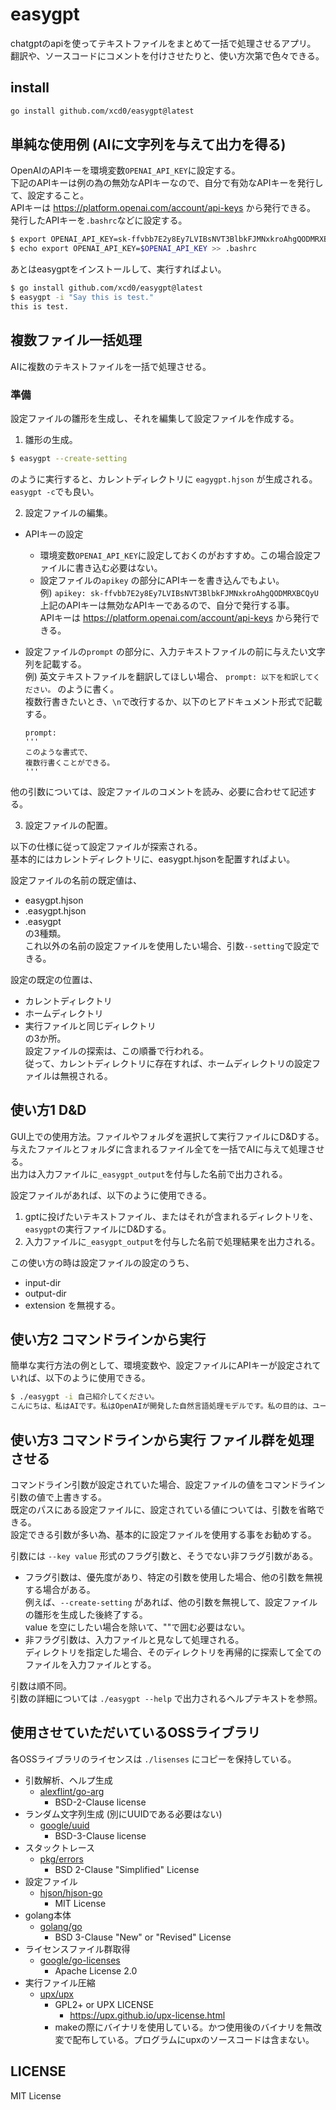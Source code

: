 # easygpt

chatgptのapiを使ってテキストファイルをまとめて一括で処理させるアプリ。  
翻訳や、ソースコードにコメントを付けさせたりと、使い方次第で色々できる。  

## install

```sh
go install github.com/xcd0/easygpt@latest
```

## 単純な使用例 (AIに文字列を与えて出力を得る)

OpenAIのAPIキーを環境変数`OPENAI_API_KEY`に設定する。  
下記のAPIキーは例の為の無効なAPIキーなので、自分で有効なAPIキーを発行して、設定すること。  
APIキーは https://platform.openai.com/account/api-keys から発行できる。
発行したAPIキーを`.bashrc`などに設定する。
```sh
$ export OPENAI_API_KEY=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
$ echo export OPENAI_API_KEY=$OPENAI_API_KEY >> .bashrc
```

あとはeasygptをインストールして、実行すればよい。

```sh
$ go install github.com/xcd0/easygpt@latest
$ easygpt -i "Say this is test."
this is test.
```

## 複数ファイル一括処理

AIに複数のテキストファイルを一括で処理させる。  

### 準備

設定ファイルの雛形を生成し、それを編集して設定ファイルを作成する。  

1. 雛形の生成。

```sh
$ easygpt --create-setting
```

のように実行すると、カレントディレクトリに `eagygpt.hjson` が生成される。  
`easygpt -c`でも良い。

2. 設定ファイルの編集。
* APIキーの設定
	* 環境変数`OPENAI_API_KEY`に設定しておくのがおすすめ。この場合設定ファイルに書き込む必要はない。
	* 設定ファイルの`apikey` の部分にAPIキーを書き込んでもよい。  
		例) `apikey: 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`  
		上記のAPIキーは無効なAPIキーであるので、自分で発行する事。  
		APIキーは https://platform.openai.com/account/api-keys から発行できる。

* 設定ファイルの`prompt` の部分に、入力テキストファイルの前に与えたい文字列を記載する。  
	例) 英文テキストファイルを翻訳してほしい場合、
	`prompt: 以下を和訳してください。` のように書く。  
	複数行書きたいとき、`\n`で改行するか、以下のヒアドキュメント形式で記載する。  
	```
	prompt:  
	'''  
	このような書式で、  
	複数行書くことができる。  
	'''  
	```

他の引数については、設定ファイルのコメントを読み、必要に合わせて記述する。  

3. 設定ファイルの配置。

以下の仕様に従って設定ファイルが探索される。  
基本的にはカレントディレクトリに、easygpt.hjsonを配置すればよい。

設定ファイルの名前の既定値は、  
* easygpt.hjson  
* .easygpt.hjson  
* .easygpt  
の3種類。  
これ以外の名前の設定ファイルを使用したい場合、引数`--setting`で設定できる。  

設定の既定の位置は、  
* カレントディレクトリ  
* ホームディレクトリ  
* 実行ファイルと同じディレクトリ  
の3か所。  
設定ファイルの探索は、この順番で行われる。  
従って、カレントディレクトリに存在すれば、ホームディレクトリの設定ファイルは無視される。  

## 使い方1 D&D

GUI上での使用方法。ファイルやフォルダを選択して実行ファイルにD&Dする。  
与えたファイルとフォルダに含まれるファイル全てを一括でAIに与えて処理させる。  
出力は入力ファイルに`_easygpt_output`を付与した名前で出力される。  

設定ファイルがあれば、以下のように使用できる。  
1. gptに投げたいテキストファイル、またはそれが含まれるディレクトリを、 
`easygpt`の実行ファイルにD&Dする。
1. 入力ファイルに`_easygpt_output`を付与した名前で処理結果を出力される。  

この使い方の時は設定ファイルの設定のうち、
* input-dir
* output-dir
* extension
を無視する。

## 使い方2 コマンドラインから実行

簡単な実行方法の例として、環境変数や、設定ファイルにAPIキーが設定されていれば、以下のように使用できる。
```sh
$ ./easygpt -i 自己紹介してください。
こんにちは、私はAIです。私はOpenAIが開発した自然言語処理モデルです。私の目的は、ユーザーが質問や要求をすると、最善の回答や応答を提供することです。私は様々なトピックについての情報を持っており、文法やスタイルの修正も行うことができます。どのようにお手伝いできますか？
```

## 使い方3 コマンドラインから実行 ファイル群を処理させる

コマンドライン引数が設定されていた場合、設定ファイルの値をコマンドライン引数の値で上書きする。  
既定のパスにある設定ファイルに、設定されている値については、引数を省略できる。  
設定できる引数が多い為、基本的に設定ファイルを使用する事をお勧めする。  

引数には `--key value` 形式のフラグ引数と、そうでない非フラグ引数がある。  
* フラグ引数は、優先度があり、特定の引数を使用した場合、他の引数を無視する場合がある。  
  例えば、`--create-setting` があれば、他の引数を無視して、設定ファイルの雛形を生成した後終了する。  
  value を空にしたい場合を除いて、""で囲む必要はない。  
* 非フラグ引数は、入力ファイルと見なして処理される。  
  ディレクトリを指定した場合、そのディレクトリを再帰的に探索して全てのファイルを入力ファイルとする。  

引数は順不同。  
引数の詳細については `./easygpt --help` で出力されるヘルプテキストを参照。  

## 使用させていただいているOSSライブラリ

各OSSライブラリのライセンスは `./lisenses` にコピーを保持している。

* 引数解析、ヘルプ生成
	* [alexflint/go-arg](https://github.com/alexflint/go-arg)
		* BSD-2-Clause license
* ランダム文字列生成 (別にUUIDである必要はない)
	* [google/uuid](https://github.com/google/uuid)
		* BSD-3-Clause license
* スタックトレース
	* [pkg/errors](https://github.com/pkg/errors)
		* BSD 2-Clause "Simplified" License
* 設定ファイル
	* [hjson/hjson-go](https://github.com/hjson/hjson-go)
		* MIT License
* golang本体
	* [golang/go](https://github.com/golang/go)
		* BSD 3-Clause "New" or "Revised" License
* ライセンスファイル群取得
	* [google/go-licenses](https://github.com/google/go-licenses)
		* Apache License 2.0
* 実行ファイル圧縮
	* [upx/upx](https://github.com/upx/upx)
		* GPL2+ or UPX LICENSE
			* https://upx.github.io/upx-license.html
		* makeの際にバイナリを使用している。かつ使用後のバイナリを無改変で配布している。プログラムにupxのソースコードは含まない。

## LICENSE

MIT License


